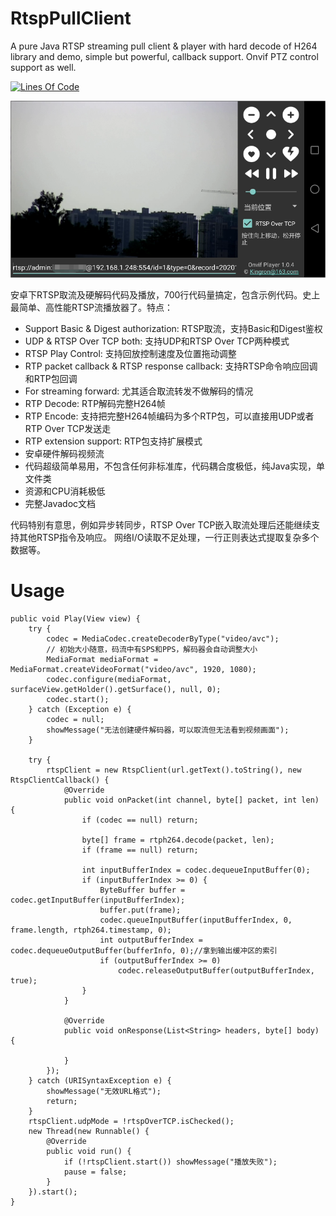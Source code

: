 # RtspPullClient
A pure Java RTSP streaming pull client & player with hard decode of H264 library and demo, simple but powerful, callback support. Onvif PTZ control support as well.

[![Lines Of Code](https://tokei.rs/b1/github/kingron/OnvifPlayer?category=code)](https://github.com/kingron/OnvifPlayer)

 ![image](https://github.com/kingron/OnvifPlayer/raw/main/Images/screen1.png)

安卓下RTSP取流及硬解码代码及播放，700行代码量搞定，包含示例代码。史上最简单、高性能RTSP流播放器了。特点：
* Support Basic & Digest authorization: RTSP取流，支持Basic和Digest鉴权
* UDP & RTSP Over TCP both: 支持UDP和RTSP Over TCP两种模式
* RTSP Play Control: 支持回放控制速度及位置拖动调整
* RTP packet callback & RTSP response callback: 支持RTSP命令响应回调和RTP包回调
* For streaming forward: 尤其适合取流转发不做解码的情况
* RTP Decode: RTP解码完整H264帧
* RTP Encode: 支持把完整H264帧编码为多个RTP包，可以直接用UDP或者RTP Over TCP发送走
* RTP extension support: RTP包支持扩展模式
* 安卓硬件解码视频流
* 代码超级简单易用，不包含任何非标准库，代码耦合度极低，纯Java实现，单文件类
* 资源和CPU消耗极低
* 完整Javadoc文档

代码特别有意思，例如异步转同步，RTSP Over TCP嵌入取流处理后还能继续支持其他RTSP指令及响应。 网络I/O读取不足处理，一行正则表达式提取复杂多个数据等。

# Usage

    public void Play(View view) {
        try {
            codec = MediaCodec.createDecoderByType("video/avc");
            // 初始大小随意，码流中有SPS和PPS，解码器会自动调整大小
            MediaFormat mediaFormat = MediaFormat.createVideoFormat("video/avc", 1920, 1080);
            codec.configure(mediaFormat, surfaceView.getHolder().getSurface(), null, 0);
            codec.start();
        } catch (Exception e) {
            codec = null;
            showMessage("无法创建硬件解码器，可以取流但无法看到视频画面");
        }

        try {
            rtspClient = new RtspClient(url.getText().toString(), new RtspClientCallback() {
                @Override
                public void onPacket(int channel, byte[] packet, int len) {
                    if (codec == null) return;

                    byte[] frame = rtph264.decode(packet, len);
                    if (frame == null) return;

                    int inputBufferIndex = codec.dequeueInputBuffer(0);
                    if (inputBufferIndex >= 0) {
                        ByteBuffer buffer = codec.getInputBuffer(inputBufferIndex);
                        buffer.put(frame);
                        codec.queueInputBuffer(inputBufferIndex, 0, frame.length, rtph264.timestamp, 0);
                        int outputBufferIndex = codec.dequeueOutputBuffer(bufferInfo, 0);//拿到输出缓冲区的索引
                        if (outputBufferIndex >= 0)
                            codec.releaseOutputBuffer(outputBufferIndex, true);
                    }
                }

                @Override
                public void onResponse(List<String> headers, byte[] body) {

                }
            });
        } catch (URISyntaxException e) {
            showMessage("无效URL格式");
            return;
        }
        rtspClient.udpMode = !rtspOverTCP.isChecked();
        new Thread(new Runnable() {
            @Override
            public void run() {
                if (!rtspClient.start()) showMessage("播放失败");
                pause = false;
            }
        }).start();
    }
